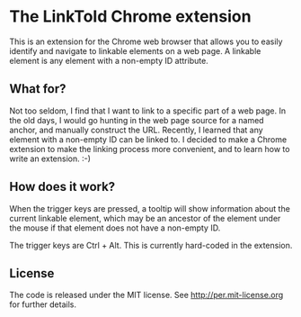 # The LinkToId Chrome extension

This is an extension for the Chrome web browser that allows you to easily identify
and navigate to linkable elements on a web page. A linkable element is any element
with a non-empty ID attribute.

## What for?

Not too seldom, I find that I want to link to a specific part of a web page. In 
the old days, I would go hunting in the web page source for a named anchor, and
manually construct the URL. Recently, I learned that any element with a non-empty
ID can be linked to. I decided to make a Chrome extension to make the linking 
process more convenient, and to learn how to write an extension. :-)

## How does it work?

When the trigger keys are pressed, a tooltip will show information about the
current linkable element, which may be an ancestor of the element under the mouse
if that element does not have a non-empty ID.

The trigger keys are Ctrl + Alt. This is currently hard-coded in the extension.

## License

The code is released under the MIT license. See http://per.mit-license.org for
further details.
